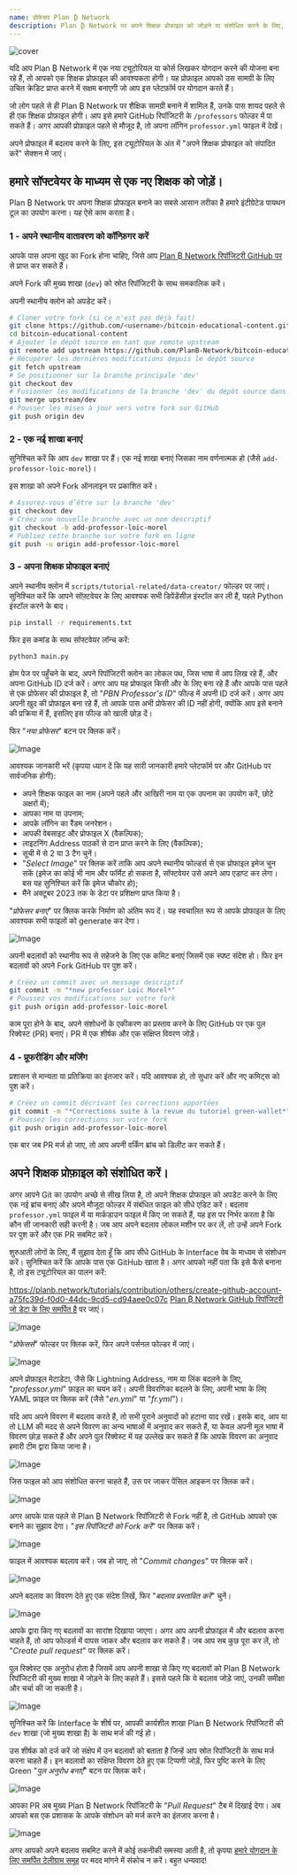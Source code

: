 ```yaml
---
name: प्रोफेसर Plan ₿ Network
description: Plan ₿ Network पर अपने शिक्षक प्रोफाइल को जोड़ने या संशोधित करने के लिए, आपको सबसे पहले अपने अकाउंट में लॉगिन करना होगा। लॉगिन करने के बाद, प्रोफाइल सेक्शन में जाएं। वहां आपको 'एडिट प्रोफाइल' या 'प्रोफाइल जोड़ें' का विकल्प मिलेगा। उस पर क्लिक करें और अपनी जानकारी जैसे नाम, विषय, अनुभव आदि को अपडेट या जोड़ें। सभी जानकारी सही से भरने के बाद 'सेव' बटन पर क्लिक करें। आपका प्रोफाइल अपडेट हो जाएगा।
---
```

![cover](assets/cover.webp)

यदि आप Plan ₿ Network में एक नया ट्यूटोरियल या कोर्स लिखकर योगदान करने की योजना बना रहे हैं, तो आपको एक शिक्षक प्रोफ़ाइल की आवश्यकता होगी। यह प्रोफ़ाइल आपको उस सामग्री के लिए उचित क्रेडिट प्राप्त करने में सक्षम बनाएगी जो आप इस प्लेटफ़ॉर्म पर योगदान करते हैं।

जो लोग पहले से ही Plan ₿ Network पर शैक्षिक सामग्री बनाने में शामिल हैं, उनके पास शायद पहले से ही एक शिक्षक प्रोफ़ाइल होगी। आप इसे हमारे GitHub रिपॉजिटरी के `/professors` फोल्डर में पा सकते हैं। अगर आपकी प्रोफ़ाइल पहले से मौजूद है, तो अपना लॉगिन `professor.yml` फाइल में देखें।

अपने प्रोफाइल में बदलाव करने के लिए, इस ट्यूटोरियल के अंत में "अपने शिक्षक प्रोफाइल को संपादित करें" सेक्शन में जाएं।

## हमारे सॉफ्टवेयर के माध्यम से एक नए शिक्षक को जोड़ें।

Plan ₿ Network पर अपना शिक्षक प्रोफाइल बनाने का सबसे आसान तरीका है हमारे इंटीग्रेटेड पायथन टूल का उपयोग करना। यह ऐसे काम करता है।

### 1 - अपने स्थानीय वातावरण को कॉन्फ़िगर करें

आपके पास अपना खुद का Fork होना चाहिए, जिसे आप [Plan ₿ Network रिपॉजिटरी GitHub पर](https://github.com/PlanB-Network/Bitcoin-educational-content) से प्राप्त कर सकते हैं।

अपने Fork की मुख्य शाखा (`dev`) को स्रोत रिपॉजिटरी के साथ समकालिक करें।

अपनी स्थानीय क्लोन को अपडेट करें।

```bash
# Cloner votre fork (si ce n'est pas déjà fait)
git clone https://github.com/<username>/bitcoin-educational-content.git
cd bitcoin-educational-content
# Ajouter le dépôt source en tant que remote upstream
git remote add upstream https://github.com/PlanB-Network/bitcoin-educational-content.git
# Récupérer les dernières modifications depuis le dépôt source
git fetch upstream
# Se positionner sur la branche principale 'dev'
git checkout dev
# Fusionner les modifications de la branche 'dev' du dépôt source dans votre fork
git merge upstream/dev
# Pousser les mises à jour vers votre fork sur GitHub
git push origin dev
```

### 2 - एक नई शाखा बनाएं

सुनिश्चित करें कि आप `dev` शाखा पर हैं। एक नई शाखा बनाएं जिसका नाम वर्णनात्मक हो (जैसे `add-professor-loic-morel`)।

इस शाखा को अपने Fork ऑनलाइन पर प्रकाशित करें।

```bash
# Assurez-vous d’être sur la branche 'dev'
git checkout dev
# Créez une nouvelle branche avec un nom descriptif
git checkout -b add-professor-loic-morel
# Publiez cette branche sur votre fork en ligne
git push -u origin add-professor-loic-morel
```

### 3 - अपना शिक्षक प्रोफाइल बनाएं

अपने स्थानीय क्लोन में `scripts/tutorial-related/data-creator/` फोल्डर पर जाएं। सुनिश्चित करें कि आपने सॉफ़्टवेयर के लिए आवश्यक सभी डिपेंडेंसीज़ इंस्टॉल कर ली हैं, पहले Python इंस्टॉल करने के बाद।

```bash
pip install -r requirements.txt
```

फिर इस कमांड के साथ सॉफ्टवेयर लॉन्च करें:

```bash
python3 main.py
```

होम पेज पर पहुँचने के बाद, अपने रिपॉजिटरी क्लोन का लोकल पथ, जिस भाषा में आप लिख रहे हैं, और अपना GitHub ID दर्ज करें। अगर आप यह प्रोफाइल किसी और के लिए बना रहे हैं और आपके पास पहले से एक प्रोफेसर की प्रोफाइल है, तो "*PBN Professor's ID*" फील्ड में अपनी ID दर्ज करें। अगर आप अपनी खुद की प्रोफाइल बना रहे हैं, तो आपके पास अभी प्रोफेसर की ID नहीं होगी, क्योंकि आप इसे बनाने की प्रक्रिया में हैं, इसलिए इस फील्ड को खाली छोड़ दें।

फिर "*नया प्रोफेसर*" बटन पर क्लिक करें।

![Image](assets/fr/01.webp)

आवश्यक जानकारी भरें (कृपया ध्यान दें कि यह सारी जानकारी हमारे प्लेटफॉर्म पर और GitHub पर सार्वजनिक होगी):


- अपने शिक्षक फाइल का नाम (अपने पहले और आखिरी नाम या एक उपनाम का उपयोग करें, छोटे अक्षरों में);
- आपका नाम या उपनाम;
- आपके लॉगिन का रैंडम जनरेशन।
- आपकी वेबसाइट और प्रोफाइल X (वैकल्पिक);
- लाइटनिंग Address पाठकों से दान प्राप्त करने के लिए (वैकल्पिक);
- सूची में से 2 या 3 टैग चुनें।
- "*Select Image*" पर क्लिक करें ताकि आप अपने स्थानीय फोल्डर्स से एक प्रोफाइल इमेज चुन सकें (इमेज का कोई भी नाम और फॉर्मेट हो सकता है, सॉफ्टवेयर उसे अपने आप एडाप्ट कर लेगा। बस यह सुनिश्चित करें कि इमेज चौकोर हो);
- मैंने अक्टूबर 2023 तक के डेटा पर प्रशिक्षण प्राप्त किया है।

"*प्रोफेसर बनाएं*" पर क्लिक करके निर्माण को अंतिम रूप दें। यह स्वचालित रूप से आपके प्रोफाइल के लिए आवश्यक सभी फाइलों को generate कर देगा।

![Image](assets/fr/02.webp)

अपनी बदलावों को स्थानीय रूप से सहेजने के लिए एक कमिट बनाएं जिसमें एक स्पष्ट संदेश हो। फिर इन बदलावों को अपने Fork GitHub पर पुश करें।

```bash
# Créez un commit avec un message descriptif
git commit -m "*new professor Loïc Morel*"
# Poussez vos modifications sur votre fork
git push origin add-professor-loic-morel
```

काम पूरा होने के बाद, अपने संशोधनों के एकीकरण का प्रस्ताव करने के लिए GitHub पर एक पुल रिक्वेस्ट (PR) बनाएं। PR में एक शीर्षक और एक संक्षिप्त विवरण जोड़ें।

### 4 - प्रूफरीडिंग और मर्जिंग

प्रशासन से मान्यता या प्रतिक्रिया का इंतजार करें। यदि आवश्यक हो, तो सुधार करें और नए कमिट्स को पुश करें।

```bash
# Créez un commit décrivant les corrections apportées
git commit -m "*Corrections suite à la revue du tutoriel green-wallet*"
# Poussez les corrections sur votre fork
git push origin add-professor-loic-morel
```

एक बार जब PR मर्ज हो जाए, तो आप अपनी वर्किंग ब्रांच को डिलीट कर सकते हैं।

## अपने शिक्षक प्रोफ़ाइल को संशोधित करें।

अगर आपने Git का उपयोग अच्छे से सीख लिया है, तो अपने शिक्षक प्रोफाइल को अपडेट करने के लिए एक नई ब्रांच बनाएं और अपने मौजूदा फोल्डर में संबंधित फाइल को सीधे एडिट करें। बदलाव `professor.yml` फाइल में या मार्कडाउन फाइल में किए जा सकते हैं, यह इस पर निर्भर करता है कि कौन सी जानकारी सही करनी है। जब आप अपने बदलाव लोकल मशीन पर कर लें, तो उन्हें अपने Fork पर पुश करें और एक PR सबमिट करें।

शुरुआती लोगों के लिए, मैं सुझाव देता हूँ कि आप सीधे GitHub के Interface वेब के माध्यम से संशोधन करें। सुनिश्चित करें कि आपके पास एक GitHub खाता है। अगर आपको नहीं पता कि इसे कैसे बनाना है, तो इस ट्यूटोरियल का पालन करें:

https://planb.network/tutorials/contribution/others/create-github-account-a75fc39d-f0d0-44dc-9cd5-cd94aee0c07c
[Plan ₿ Network GitHub रिपॉजिटरी जो डेटा के लिए समर्पित है](https://github.com/PlanB-Network/Bitcoin-educational-content/graphs/contributors) पर जाएं।

![Image](assets/fr/03.webp)

"*प्रोफेसर्स*" फोल्डर पर क्लिक करें, फिर अपने पर्सनल फोल्डर में जाएं।

![Image](assets/fr/04.webp)

अपने प्रोफ़ाइल मेटाडेटा, जैसे कि Lightning Address, नाम या लिंक बदलने के लिए, "*professor.yml*" फ़ाइल का चयन करें। अपनी विवरणिका बदलने के लिए, अपनी भाषा के लिए YAML फ़ाइल पर क्लिक करें (जैसे "*en.yml*" या "*fr.yml*")।

यदि आप अपने विवरण में बदलाव करते हैं, तो सभी पुराने अनुवादों को हटाना याद रखें। इसके बाद, आप या तो LLM की मदद से अपने विवरण का अन्य भाषाओं में अनुवाद कर सकते हैं, या केवल अपनी मूल भाषा में विवरण छोड़ सकते हैं और अपने पुल रिक्वेस्ट में यह उल्लेख कर सकते हैं कि आपके विवरण का अनुवाद हमारी टीम द्वारा किया जाना है।

![Image](assets/fr/05.webp)

जिस फाइल को आप संशोधित करना चाहते हैं, उस पर जाकर पेंसिल आइकन पर क्लिक करें।

![Image](assets/fr/06.webp)

अगर आपके पास पहले से Plan ₿ Network रिपॉजिटरी से Fork नहीं है, तो GitHub आपको एक बनाने का सुझाव देगा। "*इस रिपॉजिटरी को Fork करें*" पर क्लिक करें।

![Image](assets/fr/07.webp)

फाइल में आवश्यक बदलाव करें। जब हो जाए, तो "*Commit changes*" पर क्लिक करें।

![Image](assets/fr/08.webp)

अपने बदलाव का विवरण देते हुए एक संदेश लिखें, फिर "*बदलाव प्रस्तावित करें*" चुनें।

![Image](assets/fr/09.webp)

आपके द्वारा किए गए बदलावों का सारांश दिखाया जाएगा। अगर आप अपनी प्रोफ़ाइल में और बदलाव करना चाहते हैं, तो आप फोल्डर्स में वापस जाकर और बदलाव कर सकते हैं। जब आप सब कुछ पूरा कर लें, तो "*Create pull request*" पर क्लिक करें।

पुल रिक्वेस्ट एक अनुरोध होता है जिसमें आप अपनी शाखा से किए गए बदलावों को Plan ₿ Network रिपॉजिटरी की मुख्य शाखा में जोड़ने के लिए कहते हैं। इससे पहले कि ये बदलाव जोड़े जाएं, उनकी समीक्षा और चर्चा की जा सकती है।

![Image](assets/fr/10.webp)

सुनिश्चित करें कि Interface के शीर्ष पर, आपकी कार्यशील शाखा Plan ₿ Network रिपॉजिटरी की `dev` शाखा (जो मुख्य शाखा है) के साथ मर्ज की गई हो।

उस शीर्षक को दर्ज करें जो संक्षेप में उन बदलावों को बताता है जिन्हें आप स्रोत रिपॉजिटरी के साथ मर्ज करना चाहते हैं। इन बदलावों का संक्षिप्त विवरण देते हुए एक टिप्पणी जोड़ें, फिर पुष्टि करने के लिए Green "*पुल अनुरोध बनाएँ*" बटन पर क्लिक करें।

![Image](assets/fr/11.webp)

आपका PR अब मुख्य Plan ₿ Network रिपॉजिटरी के "*Pull Request*" टैब में दिखाई देगा। अब आपको बस एक प्रशासक के आपके संशोधन को मर्ज करने का इंतजार करना है।

![Image](assets/fr/12.webp)

अगर आपको अपने बदलाव सबमिट करने में कोई तकनीकी समस्या आती है, तो कृपया [हमारे योगदान के लिए समर्पित टेलीग्राम समूह](https://t.me/PlanBNetwork_ContentBuilder) पर मदद मांगने में संकोच न करें। बहुत धन्यवाद!